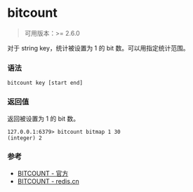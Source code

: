 # bitcount

> 可用版本：>= 2.6.0

对于 string key，统计被设置为 1 的 bit 数。可以用指定统计范围。

### 语法

```
bitcount key [start end]
```

### 返回值

返回被设置为 1 的 bit 数。

```
127.0.0.1:6379> bitcount bitmap 1 30
(integer) 2
```


### 参考

- [BITCOUNT - 官方](https://redis.io/commands/bitcount)
- [BITCOUNT - redis.cn](http://www.redis.cn/commands/bitcount.html)